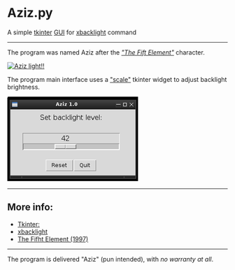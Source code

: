 # Aziz.py
A simple [tkinter](https://docs.python.org/3/library/tk.html) [GUI](https://en.wikipedia.org/wiki/Graphical_user_interface) for [xbacklight](https://linux.die.net/man/1/xbacklight) command

---

The program was named Aziz after the [_"The Fift Element"_](http://www.imdb.com/title/tt0119116/) character.

[![Aziz light!!](http://img.youtube.com/vi/mvwd13F_1Gs/0.jpg)](http://www.youtube.com/watch?v=mvwd13F_1Gs)

The program main interface uses a ["scale"](http://effbot.org/tkinterbook/scale.htm) tkinter widget to adjust backlight brightness.

![Aziz 1.0](./aziz.png)

---

## More info:
* [Tkinter:](https://en.wikipedia.org/wiki/Tkinter)
* [xbacklight](https://www.x.org/archive/X11R7.5/doc/man/man1/xbacklight.1.html)
* [The Fifht Element (1997)](http://www.imdb.com/title/tt0119116/)

---

The program is delivered "Aziz" (pun intended), with _no warranty at all_.

